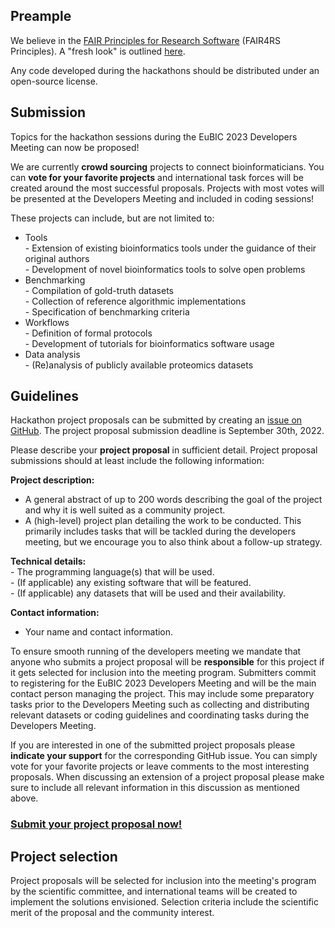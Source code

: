 
## Preample

We believe in the [FAIR Principles for Research Software](https://doi.org/10.15497/RDA00068) (FAIR4RS Principles). A "fresh look" is outlined [here](https://www.sciencedirect.com/science/article/pii/S2666389921000362?via%3Dihub).

Any code developed during the hackathons should be distributed under an open-source license.

## Submission

Topics for the hackathon sessions during the EuBIC 2023 Developers Meeting can now be proposed!

We are currently **crowd sourcing** projects to connect bioinformaticians. You can **vote for your favorite projects** and international 
task forces will be created around the most successful proposals. 
Projects with most votes will be presented at the Developers Meeting and included in coding sessions!

These projects can include, but are not limited to:

  -   Tools    
    - Extension of existing bioinformatics tools under the guidance of their original authors   
    - Development of novel bioinformatics tools to solve open problems   
  -   Benchmarking    
     -   Compilation of gold-truth datasets   
     -   Collection of reference algorithmic implementations   
     -   Specification of benchmarking criteria   
   -  Workflows    
     -   Definition of formal protocols   
     -   Development of tutorials for bioinformatics software usage   
   -  Data analysis   
     -   (Re)analysis of publicly available proteomics datasets   

## Guidelines

Hackathon project proposals can be submitted by creating an [issue on GitHub](https://github.com/eubic/EuBIC2023/issues). 
The project proposal submission deadline is September 30th, 2022.

Please describe your **project proposal** in sufficient detail. Project proposal submissions should at least include the following 
information:

**Project description:**

   -  A general abstract of up to 200 words describing the goal of the project and why it is well suited as a community project.   
   -  A (high-level) project plan detailing the work to be conducted. This primarily includes tasks that will be tackled during the 
   developers meeting, but we encourage you to also think about a follow-up strategy.

**Technical details:**   
    -  The programming language(s) that will be used.      
    -  (If applicable) any existing software that will be featured.   
    -  (If applicable) any datasets that will be used and their availability.     

**Contact information:**   
   -   Your name and contact information.

To ensure smooth running of the developers meeting we mandate that anyone who submits a project proposal will be **responsible** for 
this project if it gets selected for inclusion into the meeting program. Submitters commit to registering for the EuBIC 2023 Developers 
Meeting and will be the main contact person managing the project. This may include some preparatory tasks prior to the Developers 
Meeting such as collecting and distributing relevant datasets or coding guidelines and coordinating tasks during the Developers Meeting.

If you are interested in one of the submitted project proposals please **indicate your support** for the corresponding GitHub issue. 
You can simply vote for your favorite projects or leave comments to the most interesting proposals. When discussing an extension 
of a project proposal please make sure to include all relevant information in this discussion as mentioned above.

### [Submit your project proposal now!](https://github.com/eubic/EuBIC2023/issues)

## Project selection

Project proposals will be selected for inclusion into the meeting's program by the scientific committee, and international teams 
will be created to implement the solutions envisioned. Selection criteria include the scientific merit of the proposal and 
the community interest.
